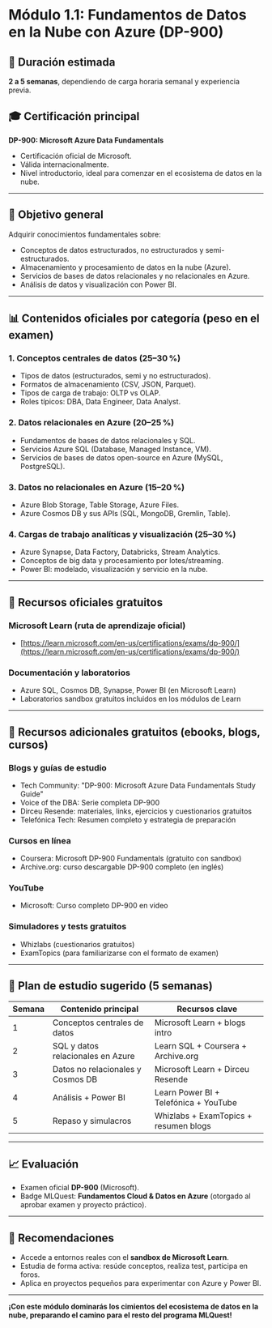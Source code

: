 # Módulo 1.1: Fundamentos de Datos en la Nube con Azure (DP-900)

## 📅 Duración estimada

**2 a 5 semanas**, dependiendo de carga horaria semanal y experiencia previa.

## 🎓 Certificación principal

**DP-900: Microsoft Azure Data Fundamentals**

* Certificación oficial de Microsoft.
* Válida internacionalmente.
* Nivel introductorio, ideal para comenzar en el ecosistema de datos en la nube.

---

## 🔧 Objetivo general

Adquirir conocimientos fundamentales sobre:

* Conceptos de datos estructurados, no estructurados y semi-estructurados.
* Almacenamiento y procesamiento de datos en la nube (Azure).
* Servicios de bases de datos relacionales y no relacionales en Azure.
* Análisis de datos y visualización con Power BI.

---

## 📊 Contenidos oficiales por categoría (peso en el examen)

### 1. Conceptos centrales de datos (25–30 %)

* Tipos de datos (estructurados, semi y no estructurados).
* Formatos de almacenamiento (CSV, JSON, Parquet).
* Tipos de carga de trabajo: OLTP vs OLAP.
* Roles típicos: DBA, Data Engineer, Data Analyst.

### 2. Datos relacionales en Azure (20–25 %)

* Fundamentos de bases de datos relacionales y SQL.
* Servicios Azure SQL (Database, Managed Instance, VM).
* Servicios de bases de datos open-source en Azure (MySQL, PostgreSQL).

### 3. Datos no relacionales en Azure (15–20 %)

* Azure Blob Storage, Table Storage, Azure Files.
* Azure Cosmos DB y sus APIs (SQL, MongoDB, Gremlin, Table).

### 4. Cargas de trabajo analíticas y visualización (25–30 %)

* Azure Synapse, Data Factory, Databricks, Stream Analytics.
* Conceptos de big data y procesamiento por lotes/streaming.
* Power BI: modelado, visualización y servicio en la nube.

---

## 🔹 Recursos oficiales gratuitos

### Microsoft Learn (ruta de aprendizaje oficial)

* [https://learn.microsoft.com/en-us/certifications/exams/dp-900/](https://learn.microsoft.com/en-us/certifications/exams/dp-900/)

### Documentación y laboratorios

* Azure SQL, Cosmos DB, Synapse, Power BI (en Microsoft Learn)
* Laboratorios sandbox gratuitos incluidos en los módulos de Learn

---

## 📖 Recursos adicionales gratuitos (ebooks, blogs, cursos)

### Blogs y guías de estudio

* Tech Community: "DP-900: Microsoft Azure Data Fundamentals Study Guide"
* Voice of the DBA: Serie completa DP-900
* Dirceu Resende: materiales, links, ejercicios y cuestionarios gratuitos
* Telefónica Tech: Resumen completo y estrategia de preparación

### Cursos en línea

* Coursera: Microsoft DP-900 Fundamentals (gratuito con sandbox)
* Archive.org: curso descargable DP-900 completo (en inglés)

### YouTube

* Microsoft: Curso completo DP-900 en video

### Simuladores y tests gratuitos

* Whizlabs (cuestionarios gratuitos)
* ExamTopics (para familiarizarse con el formato de examen)

---

## 🔢 Plan de estudio sugerido (5 semanas)

| Semana | Contenido principal               | Recursos clave                        |
| ------ | --------------------------------- | ------------------------------------- |
| 1      | Conceptos centrales de datos      | Microsoft Learn + blogs intro         |
| 2      | SQL y datos relacionales en Azure | Learn SQL + Coursera + Archive.org    |
| 3      | Datos no relacionales y Cosmos DB | Microsoft Learn + Dirceu Resende      |
| 4      | Análisis + Power BI               | Learn Power BI + Telefónica + YouTube |
| 5      | Repaso y simulacros               | Whizlabs + ExamTopics + resumen blogs |

---

## 📈 Evaluación

* Examen oficial **DP-900** (Microsoft).
* Badge MLQuest: **Fundamentos Cloud & Datos en Azure** (otorgado al aprobar examen y proyecto práctico).

---

## 🔗 Recomendaciones

* Accede a entornos reales con el **sandbox de Microsoft Learn**.
* Estudia de forma activa: resúde conceptos, realiza test, participa en foros.
* Aplica en proyectos pequeños para experimentar con Azure y Power BI.

---

**¡Con este módulo dominarás los cimientos del ecosistema de datos en la nube, preparando el camino para el resto del programa MLQuest!**
